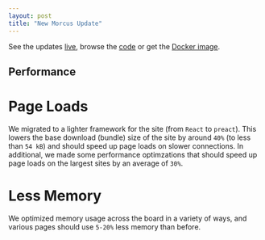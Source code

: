 ```yaml
---
layout: post
title: "New Morcus Update"
---
```


See the updates [live](https://morcus.net), browse the [code](https://github.com/nkprasad12/morcus-net/commit/TODO) or get the [Docker image](https://github.com/nkprasad12/morcus-net/pkgs/container/morcus/TODO).

## Performance

# Page Loads

We migrated to a lighter framework for the site (from `React` to `preact`). 
This lowers the base download (bundle) size of the site by around `40%` (to less than `54 kB`) 
and should speed up page loads on slower connections. In additional, we made some performance optimzations that
should speed up page loads on the largest sites by an average of `30%`.

# Less Memory

We optimized memory usage across the board in a variety of ways, 
and various pages should use `5-20%` less memory than before.


